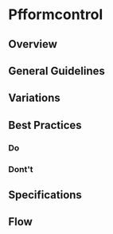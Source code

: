 # Pfformcontrol

## Overview

## General Guidelines

## Variations

## Best Practices

### Do

### Dont't

## Specifications

## Flow
